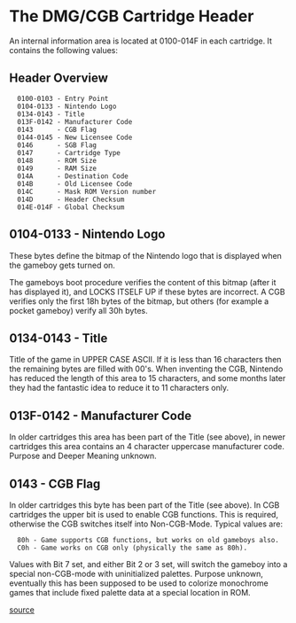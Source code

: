 ﻿# The DMG/CGB Cartridge Header

An internal information area is located at 0100-014F in
each cartridge. It contains the following values:


## Header Overview

```
  0100-0103 - Entry Point
  0104-0133 - Nintendo Logo
  0134-0143 - Title
  013F-0142 - Manufacturer Code
  0143      - CGB Flag
  0144-0145 - New Licensee Code
  0146      - SGB Flag
  0147      - Cartridge Type
  0148      - ROM Size
  0149      - RAM Size
  014A      - Destination Code
  014B      - Old Licensee Code
  014C      - Mask ROM Version number
  014D      - Header Checksum
  014E-014F - Global Checksum
```


## 0104-0133 - Nintendo Logo

These bytes define the bitmap of the Nintendo logo that is displayed when the
gameboy gets turned on.

The gameboys boot procedure verifies the content of this bitmap (after it has
displayed it), and LOCKS ITSELF UP if these bytes are incorrect. A CGB verifies
only the first 18h bytes of the bitmap, but others (for example a pocket
gameboy) verify all 30h bytes.


## 0134-0143 - Title

Title of the game in UPPER CASE ASCII. If it is less than 16 characters then
the remaining bytes are filled with 00's. When inventing the CGB, Nintendo
has reduced the length of this area to 15 characters, and some months later
they had the fantastic idea to reduce it to 11 characters only.


## 013F-0142 - Manufacturer Code

In older cartridges this area has been part of the Title (see above), in newer
cartridges this area contains an 4 character uppercase manufacturer code.
Purpose and Deeper Meaning unknown.

## 0143 - CGB Flag

In older cartridges this byte has been part of the Title (see above). In CGB
cartridges the upper bit is used to enable CGB functions. This is required,
otherwise the CGB switches itself into Non-CGB-Mode. Typical values are:

```
  80h - Game supports CGB functions, but works on old gameboys also.
  C0h - Game works on CGB only (physically the same as 80h).
```

Values with Bit 7 set, and either Bit 2 or 3 set, will switch the gameboy into
a special non-CGB-mode with uninitialized palettes. Purpose unknown, eventually
this has been supposed to be used to colorize monochrome games that include
fixed palette data at a special location in ROM.

[source](http://problemkaputt.de/pandocs.htm#thecartridgeheader)

